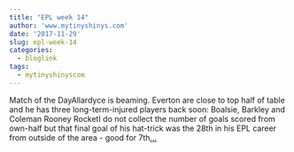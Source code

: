 ```yaml
---
title: "EPL week 14"
author: 'www.mytinyshinys.com'
date: '2017-11-29'
slug: epl-week-14
categories:
  - bloglink
tags:
  - mytinyshinyscom
---
```


Match of the DayAllardyce is beaming. Everton are close to top half of table and he has three long-term-injured players back soon: Boalsie, Barkley and Coleman Rooney RocketI do not collect the number of goals scored from own-half but that final goal of his hat-trick was the 28th in his EPL career from outside of the area - good for 7th[... <i class="fas fa-external-link-alt"></i>](https://www.mytinyshinys.com/2017/11/29/epl-week-14/)


